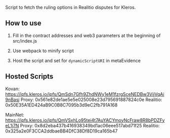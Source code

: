 Script to fetch the ruling options in Realitio disputes for Kleros.

## How to use

1) Fill in the contract addresses and web3 parameters at the beginning of src/index.js

2) Use webpack to minify script

3) Host the script and set for `dynamicScriptURI` in metaEvidence


## Hosted Scripts

Kovan: https://ipfs.kleros.io/ipfs/QmSdn7Gfh9ZhdNWy1eM1fzrgSceNEDBw3VijVqAi9nBasj
Proxy: 0x561e82de1ae5e5e025008e23d795691887824c0e
Realitio: 0x50E35A1ED424aB9C0B8C7095b3d9eC2fb791A168

MainNet: https://ipfs.kleros.io/ipfs/QmVSxhLo95tei4t7AuYACYmoyNcFraw8R8bPDZFyeL1j7N
Proxy: 0x8d2eba437b416938349bd1ac06eee517abd71f25
Realitio: 0x325a2e0F3CCA2ddbaeBB4DfC38Df8D19ca165b47
